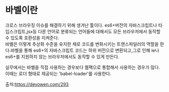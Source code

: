  # 바벨이란
크로스 브라우징 이슈를 해결하기 위해 생겨난 툴이다. es6+버전의 자바스크립트나 타입스크립트,jsx등 다른 언어로 분류되는 언어들에 대해서도 모든 브라우저에서 동작할 수 있도록 호환성을 지켜준다.  
바벨은 이렇게 추상화 수준을 유지한 채로 코드를 변화시키는 트랜스파일러의 역할을 한다.바벨을 통해 es6+의 자바스크립트 코드는 하위 버전으로 변환되고,그로 인해 ie나 es6+를 지원하지 않는 브라우저에서도 동작할 수 있게 만든다.  

실무에서는 바벨을 직접 사용하는 경우보다 웹팩으로 통합해서 사용하는 경우가 많다. 이때는 로더 형태로 제공되는 'babel-loader'를 사용한다.

출처:https://devowen.com/293